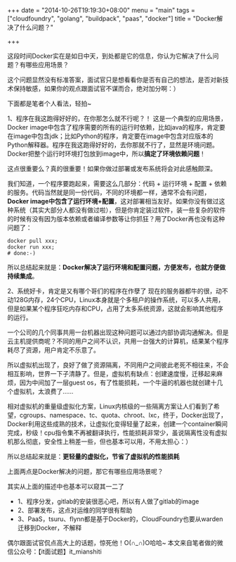 +++
date = "2014-10-26T19:19:30+08:00"
menu = "main"
tags = ["cloudfoundry", "golang", "buildpack", "paas", "docker"]
title = "Docker解决了什么问题？"

+++

这段时间Docker实在是如日中天，到处都是它的信息，你认为它解决了什么问题？有哪些应用场景？

这个问题显然没有标准答案，面试官只是想看看你是否有自己的想法，是否对新技术保持敏感，如果你的观点跟面试官不谋而合，绝对加分啊：）

下面都是笔者个人看法，轻拍~

1、程序在我这跑得好好的，在你那怎么就不行呢？！
这是一个典型的应用场景，Docker image中包含了程序需要的所有的运行时依赖，比如java的程序，肯定要在image中包含jdk；比如Python的程序，肯定要在image中包含对应版本的Python解释器。程序在我这跑得好好的，去你那就不行了，显然是环境问题。Docker把整个运行时环境打包放到image中，所以**搞定了环境依赖问题**！

这点很重要么？真的很重要！如果你做过部署或发布系统将会对此感触颇深。

我们知道，一个程序要跑起来，需要这么几部分：代码 + 运行环境 + 配置 + 依赖的服务。代码当然就是同一份代码，不同的环境都一样，通常不会有问题，**Docker image中包含了运行环境+配置**，这对部署相当友好。如果你没有做过这种系统（其实大部分人都没有做过啦），但是你肯定装过软件，装一些复杂的软件的时候有没有因为版本依赖或者编译参数等让你抓狂？用了Docker再也没有这种问题了：

	docker pull xxx; 
	docker run xxx; 
	# done:-)

所以总结起来就是：**Docker解决了运行环境和配置问题，方便发布，也就方便做持续集成**。

2、系统好卡，肯定是又有哪个哥们的程序在作孽了
现在的服务器都牛的很，动不动128G内存，24个CPU，Linux本身就是个多租户的操作系统，可以多人共用，但是如果某个程序狂吃内存和CPU，占用了太多系统资源，这就会影响其他程序的运行。

一个公司的几个同事共用一台机器出现这种问题可以通过内部协调沟通解决。但是云主机提供商呢？不同的用户之间不认识，共用一台强大的计算机，结果某个程序耗尽了资源，用户肯定不乐意了。

所以虚拟机出现了，良好了做了资源隔离，不同用户之间彼此老死不相往来，不会相互影响，世界一下子清静了。但是，虚拟机有缺点：创建速度慢，迁移起来麻烦，因为中间加了一层guest os，有了性能损耗，一个牛逼的机器也就创建十几个虚拟机，太浪费了……

相对虚拟机的重量级虚拟化方案，Linux内核级的一些隔离方案让人们看到了希望，cgroups、namespace、tc、quota、chroot、lxc，终于，Docker出现了，Docker利用这些成熟的技术，让虚拟化变得轻量了起来，创建一个container瞬间完成，秒级！cpu指令集不再被翻译执行，性能损耗非常少，虽说隔离性没有虚拟机那么彻底，安全性上稍差一些，但也基本可以用，不用太担心：）

所以总结起来就是：**更轻量的虚拟化，节省了虚拟机的性能损耗**

上面两点是Docker解决的问题，那它有哪些应用场景呢？

其实从上面的描述中也基本可以窥其一二了
- 1、程序分发，gitlab的安装很恶心吧，所以有人做了gitlab的image
- 2、部署发布，这点对运维的同学很有帮助
- 3、PaaS，tsuru、flynn都是基于Docker的，CloudFoundry也要从warden迁移到Docker，不解释

偶尔跟面试官侃点高大上的话题，惊死他！O(∩_∩)O哈哈~ 本文来自笔者做的微信公众号：【it面试题】it_mianshiti
